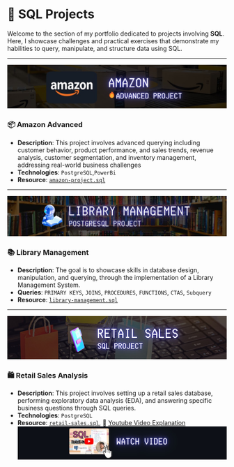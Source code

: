 # 📂 SQL Projects

Welcome to the section of my portfolio dedicated to projects involving **SQL**. Here, I showcase challenges and practical exercises that demonstrate my habilities to query, manipulate, and structure data using SQL.


---

![Amazon](amazon-project-advanced/data/amazon_cover.jpg)
### 📦 Amazon Advanced 

- **Description**: This project involves advanced querying including customer behavior, product performance, and sales trends, revenue analysis, customer segmentation, and inventory management, addressing real-world business challenges
- **Technologies**: `PostgreSQL`,`PowerBi`
- **Resource**: [`amazon-project.sql`](amazon-project-advanced)


---

![library](library-project/library.JPG)
### 📚 Library Management

- **Description**: The goal is to showcase skills in database design, manipulation, and querying, through the implementation of a Library Management System. 
- **Queries**: `PRIMARY KEYS`, `JOINS`,  `PROCEDURES`, `FUNCTIONS`, `CTAS`, `Subquery`
- **Resource**: [`library-management.sql`](library-project)

---

![Retail Sales](Retail-Sales-Project/retail_sales.jpg)
### 🛍️ Retail Sales Analysis

- **Description**: This project involves setting up a retail sales database, performing exploratory data analysis (EDA), and answering specific business questions through SQL queries.
- **Technologies**: `PostgreSQL`
- **Resource**: [`retail-sales.sql`](Retail-Sales-Project), 🔗 [Youtube Video Explanation](https://youtu.be/sSTcl4nag2Q)
![Retail Sales](Retail-Sales-Project/YouTube.jpg)







<!--

---

### 🗄️ Create and Manipulate a Database in PostgreSQL

- **Description**: Development of a SQL test focused on creating and manipulating relational data structures.
- **Objective**: Apply and validate my SQL knowledge through a technical challenge.
- **Technologies**: `PostgreSQL`
- **Video Presentation**: [`SQLtestsolved.mp4`](https://www.youtube.com/watch?v=TIamBSM9Row)
- **Exercise Document**: [`pruebaSQL.pdf`](resources/pruebaSQL.pdf)

--- --!>
